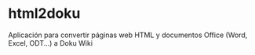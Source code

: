 # html2doku

Aplicación para convertir páginas web HTML y documentos Office (Word, Excel, ODT...) a Doku Wiki

